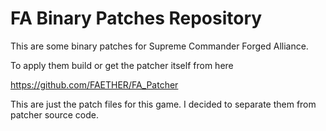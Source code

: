 # FA Binary Patches Repository

This are some binary patches for Supreme Commander Forged Alliance. 

To apply them build or get the patcher itself from here

https://github.com/FAETHER/FA_Patcher

This are just the patch files for this game. I decided to separate them from patcher source code. 

